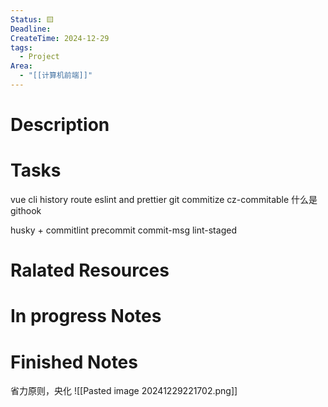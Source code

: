 ```yaml
---
Status: 🟨
Deadline: 
CreateTime: 2024-12-29
tags:
  - Project
Area:
  - "[[计算机前端]]"
---
```


# Description


# Tasks
vue cli
history route
eslint and prettier
git commitize 
cz-commitable
什么是githook

husky + commitlint
	precommit
	 commit-msg
lint-staged

# Ralated Resources

# In progress Notes

# Finished Notes

省力原则，央化
![[Pasted image 20241229221702.png]]

